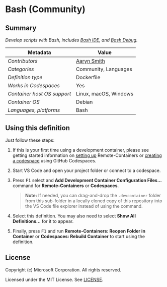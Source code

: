 # Bash (Community)

## Summary

_Develop scripts with Bash, includes
[Bash IDE](https://marketplace.visualstudio.com/items?itemName=mads-hartmann.bash-ide-vscode),
and [Bash Debug](https://github.com/rogalmic/vscode-bash-debug)._

| Metadata                    | Value                                        |
| --------------------------- | -------------------------------------------- |
| _Contributors_              | [Aaryn Smith](https://gitlab.com/aarynsmith) |
| _Categories_                | Community, Languages                         |
| _Definition type_           | Dockerfile                                   |
| _Works in Codespaces_       | Yes                                          |
| _Container host OS support_ | Linux, macOS, Windows                        |
| _Container OS_              | Debian                                       |
| _Languages, platforms_      | Bash                                         |

## Using this definition

Just follow these steps:

1. If this is your first time using a development container, please see getting
   started information on
   [setting up](https://aka.ms/vscode-remote/containers/getting-started)
   Remote-Containers or
   [creating a codespace](https://aka.ms/ghcs-open-codespace) using GitHub
   Codespaces.

2. Start VS Code and open your project folder or connect to a codespace.

3. Press <kbd>F1</kbd> select and **Add Development Container Configuration
   Files...** command for **Remote-Containers** or **Codespaces**.

    > **Note:** If needed, you can drag-and-drop the `.devcontainer` folder from
    > this sub-folder in a locally cloned copy of this repository into the VS
    > Code file explorer instead of using the command.

4. Select this definition. You may also need to select **Show All
   Definitions...** for it to appear.

5. Finally, press <kbd>F1</kbd> and run **Remote-Containers: Reopen Folder in
   Container** or **Codespaces: Rebuild Container** to start using the
   definition.

## License

Copyright (c) Microsoft Corporation. All rights reserved.

Licensed under the MIT License. See
[LICENSE](https://github.com/microsoft/vscode-dev-containers/blob/main/LICENSE).
